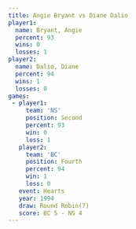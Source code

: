 ```yaml
---
title: Angie Bryant vs Diane Dalio
player1:             
  name: Bryant, Angie
  percent: 93        
  wins: 0            
  losses: 1          
player2:             
  name: Dalio, Diane 
  percent: 94        
  wins: 1            
  losses: 0          
games:
 - player1:          
     team: 'NS'      
     position: Second
     percent: 93     
     win: 0          
     loss: 1         
   player2:          
     team: 'BC'      
     position: Fourth
     percent: 94     
     win: 1          
     loss: 0         
   event: Hearts       
   year: 1994          
   draw: Round Robin(7)
   score: BC 5 - NS 4  
---
```

